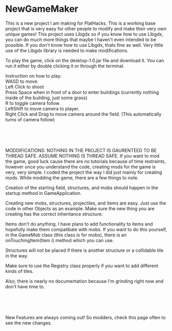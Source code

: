 # NewGameMaker
This is a new project I am making for PlatHacks. This is a working base project that is very easy for other people to modify and make their very own unique games! This project uses Libgdx so if you know how to use Libgdx, you can do much more things that maybe I haven't even intended to be possible. If you don't know how to use Libgdx, thats fine as well. Very little use of the Libgdx library is needed to make modifications.

To play the game, click on the desktop-1.0.jar file and download it.
You can run it either by double clicking it or through the terminal.

Instruction on how to play:
<br>
WASD to move.
<br>
Left Click to shoot
<br>
Press Space when in front of a door to enter buildings (currently nothing inside of the building, just some grass)
<br>
R to toggle camera follow.
<br>
LeftShift to move camera to player.
<br>
Right Click and Drag to move camera around the field. (This automatically turns of camera follow)

<br>
<br>
<br>

MODDIFICATIONS:
NOTHING IN THE PROJECT IS GAURENTEED TO BE THREAD SAFE. ASSUME NOTHING IS THREAD SAFE.
If you want to mod the game, good luck cause there are no tutorials because of time restraints, however once you understand the code, creating mods for the game is very, very simple. I coded the project the way I did just mainly for creating mods. 
While modding the game, there are a few things to note.

Creation of the starting field, structures, and mobs should happen in the startup method in GameApplication.

Creating new mobs, structures, projectiles, and items are easy. Just use the code in other Objects as an example. Make sure the new thing you are creating has the correct inheritance structure.

Items don't do anything. I have plans to add functionality to items and hopefully make them compatibale with mobs. If you want to do this yourself, in the GameMob class (this class is for mobs), there is an onTouchingItem(Item i) method which you can use.

Structures will not be placed if there is another structure or a collidable tile in the way.

Make sure to use the Registry class properly if you want to add different kinds of tiles.

Also, there is nearly no documentation because I'm grinding right now and don't have time to. 

<br>
<br>
<br>

New Features are always coming out! So modders, check this page often to see the new changes.
